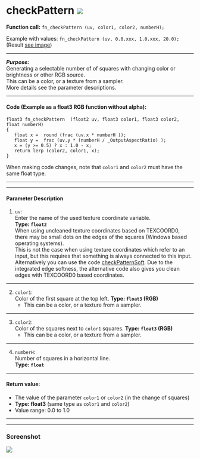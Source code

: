 # checkPattern  [![](images/checkPattern-thumb.png)](images/checkPattern.png)

**Function call:** `fn_checkPattern (uv, color1, color2, numberH);`  

Example with values: `fn_checkPattern (uv, 0.0.xxx, 1.0.xxx, 20.0);`
(Result [see image](images/checkPattern.png))
  
--- 
  
***Purpose:***  
Generating a selectable number of of squares with changing color or brightness or other RGB source.    
This can be a color, or a texture from a sampler.    
More details see the parameter descriptions.  

---

#### Code (Example as a float3 RGB function without alpha):
```` Code
float3 fn_checkPattern  (float2 uv, float3 color1, float3 color2, float numberH)
{ 
   float x =  round (frac (uv.x * numberH ));
   float y =  frac (uv.y * (numberH / _OutputAspectRatio) );
   x = (y >= 0.5) ? x : 1.0 - x;
   return lerp (color2, color1, x);
}
````   



When making code changes, note that `color1` and `color2` must have the same float type.

---
---

#### Parameter Description  
  
   1. `uv`:  
     Enter the name of the used texture coordinate variable.  
     **Type: `float2`**  
     When using uncleaned texture coordinates based on TEXCOORD0, 
     there may be small dots on the edges of the squares (Windows based operating systems).  
     This is not the case when using texture coordinates which refer to an input, 
     but this requires that something is always connected to this input.
     Alternatively you can use the code [checkPatternSoft](checkPatternSoft.md).
     Due to the integrated edge softness, 
     the alternative code also gives you clean edges with TEXCOORD0 based coordinates.
      

---

  
   2. `color1`:  
     Color of the first square at the top left. 
     **Type: `float3` (RGB)**  
       - This can be a color, or a texture from a sampler.

  
---

   3. `color2`:  
     Color of the squares next to `color1` squares. 
     **Type: `float3` (RGB)**  
       - This can be a color, or a texture from a sampler.  

       
---

   4. `numberH`:  
     Number of squares in a horizontal line.  
     **Type: `float`**  


---

 #### Return value:
   - The value of the parameter `color1` or `color2` (in the change of squares) 
   - **Type: float3** (same type as `color1` and `color2`)    
   - Value range: 0.0 to 1.0  

 
---
---


### Screenshot  
![](images/checkPattern.png)
